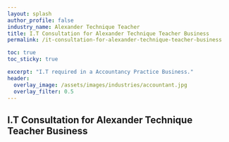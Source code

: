 ```yaml
---
layout: splash 
author_profile: false 
industry_name: Alexander Technique Teacher
title: I.T Consultation for Alexander Technique Teacher Business
permalink: /it-consultation-for-alexander-technique-teacher-business

toc: true
toc_sticky: true

excerpt: "I.T required in a Accountancy Practice Business."
header:
  overlay_image: /assets/images/industries/accountant.jpg
  overlay_filter: 0.5 
---
```


## I.T Consultation for Alexander Technique Teacher Business